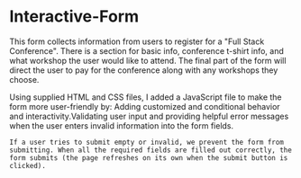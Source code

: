 # Interactive-Form

  This form collects information from users to register for a "Full Stack Conference". There is a section for basic info, conference t-shirt info, and what workshop the user would like to attend. The final part of the form will direct the user to pay for the conference along with any workshops they choose.

Using supplied HTML and CSS files, I added a JavaScript file to make the form more user-friendly by: Adding customized and conditional behavior and interactivity.Validating user input and providing helpful error messages when the user enters invalid information into the form fields.

    If a user tries to submit empty or invalid, we prevent the form from submitting. When all the required fields are filled out correctly, the form submits (the page refreshes on its own when the submit button is clicked).
